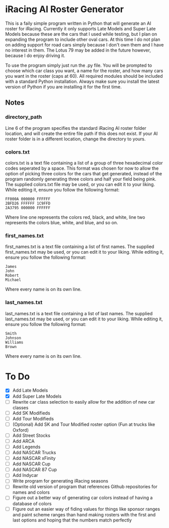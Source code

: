 # iRacing AI Roster Generator
This is a faily simple program written in Python that will generate an AI roster for iRacing. Currently it only supports Late Models and Super Late Models because these are the cars that I used while testing, but I plan on expanding the program to include other oval cars. At this time I do not plan on adding support for road cars simply because I don't own them and I have no interest in them. The Lotus 79 may be added in the future however, because I do enjoy driving it.

To use the program simply just run the .py file. You will be prompted to choose which car class you want, a name for the roster, and how many cars you want in the roster (caps at 60). All required modules should be included with a standard Python installation. Always make sure you install the latest version of Python if you are installing it for the first time.

## Notes

### directory_path
Line 6 of the program specifies the standard iRacing AI roster folder location, and will create the entire file path if this does not exist. If your AI roster folder is in a different location, change the directory to yours.

### colors.txt
colors.txt is a text file containing a list of a group of three hexadecimal color codes seperated by a space. This format was chosen for now to allow the option of picking three colors for the cars that get generated, instead of the program randomly generating three colors and half your field being pink. The supplied colors.txt file may be used, or you can edit it to your liking. While editing it, ensure you follow the following format:
```
FF000A 000000 FFFFFF
2BFD26 FFFFFF 1C9FFD
2A3795 000000 FFFFFF
```
Where line one represents the colors red, black, and white, line two represents the colors blue, white, and blue, and so on.

### first_names.txt
first_names.txt is a text file containing a list of first names. The supplied first_names.txt may be used, or you can edit it to your liking. While editing it, ensure you follow the following format:
```
James
John
Robert
Michael
```
Where every name is on its own line.

### last_names.txt
last_names.txt is a text file containing a list of last names. The supplied last_names.txt may be used, or you can edit it to your liking. While editing it, ensure you follow the following format:
```
Smith 
Johnson 
Williams 
Brown
```
Where every name is on its own line.

# To Do
- [x] Add Late Models
- [x] Add Super Late Models
- [ ] Rewrite car class selection to easily allow for the addition of new car classes
- [ ] Add SK Modifieds
- [ ] Add Tour Modifieds
- [ ] \(Optional) Add SK and Tour Modified roster option (Fun at trucks like Oxford)
- [ ] Add Street Stocks
- [ ] Add ARCA
- [ ] Add Legends
- [ ] Add NASCAR Trucks
- [ ] Add NASCAR xFinity
- [ ] Add NASCAR Cup
- [ ] Add NASCAR 87 Cup
- [ ] Add Indycar
- [ ] Write program for generating iRacing seasons
- [ ] Rewrite old version of program that references Github repositories for names and colors
- [ ] Figure out a better way of generating car colors instead of having a database of colors
- [ ] Figure out an easier way of fiding values for things like sponsor ranges and paint scheme ranges than hand making rosters with the first and last options and hoping that the numbers match perfectly
